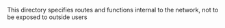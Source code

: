 This directory specifies routes and functions internal to the network,
not to be exposed to outside users